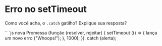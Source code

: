 # Erro no setTimeout

Como você acha, o `.catch` gatilho? Explique sua resposta?

`` `js
nova Promessa (função (resolver, rejeitar) {
setTimeout (() => {
lança um novo erro ("Whoops!");
}, 1000);
}). catch (alerta);
```
